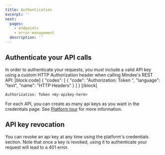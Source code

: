 ```yaml
---
title: Authentication
excerpt: ''
next:
  pages:
    - endpoints
    - error-management
  description: ''
---
```

## Authenticate your API calls
In order to authenticate your requests, you must include a valid API key using a custom HTTP Authorization header when calling Mindee's REST API:
[block:code]
{
  "codes": [
    {
      "code": "Authorization: Token <my-apikey-here>",
      "language": "text",
      "name": "HTTP Headers"
    }
  ]
}
[/block]

```
Authorization: Token <my-apikey-here>
```

For each API, you can create as many api keys as you want in the credentials page. See [Platform tour](doc:platform-tour#api----api-keys) for more information.

## API key revocation

You can revoke an api key at any time using the platform's credentials section. Note that once a key is revoked, using it to authenticate your request will lead to a 401 error.